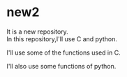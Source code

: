 # new2
It is a new repository.
<br>
In this repository,I'll use C and python.
<p> I'll use some of the functions used in C. </p>
<p> I'll also use some functions of python. </p>
